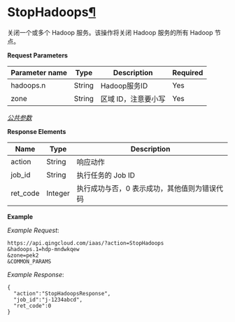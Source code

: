 ---
---

# StopHadoops[¶](#stophadoops "永久链接至标题")

关闭一个或多个 Hadoop 服务。该操作将关闭 Hadoop 服务的所有 Hadoop 节点。

**Request Parameters**

| Parameter name | Type | Description | Required |
| --- | --- | --- | --- |
| hadoops.n | String | Hadoop服务ID | Yes |
| zone | String | 区域 ID，注意要小写 | Yes |

[_公共参数_](../../common/parameters.html#api-common-parameters)

**Response Elements**

| Name | Type | Description |
| --- | --- | --- |
| action | String | 响应动作 |
| job_id | String | 执行任务的 Job ID |
| ret_code | Integer | 执行成功与否，0 表示成功，其他值则为错误代码 |

**Example**

_Example Request_:

```
https://api.qingcloud.com/iaas/?action=StopHadoops
&hadoops.1=hdp-mndwkqew
&zone=pek2
&COMMON_PARAMS
```

_Example Response_:

```
{
  "action":"StopHadoopsResponse",
  "job_id":"j-1234abcd",
  "ret_code":0
}
```
